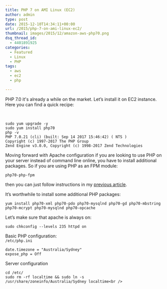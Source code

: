 ```yaml
---
title: PHP 7 on AMI Linux (EC2)
author: admin
type: post
date: 2015-12-10T14:34:11+00:00
url: /2015/php-7-on-ami-linux-ec2/
thumbnail: images/2015/12/amazon-aws-php70.png
dsq_thread_id:
  - 4401891925
categories:
  - Featured
  - Linux
  - PHP
tags:
  - aws
  - ec2
  - php

---
```

PHP 7.0 it's already a while on the market. Let&#8217;s install it on EC2 instance.  Here you can find a quick recipe:  
<!--more-->

&nbsp;

```
sudo yum upgrade -y
sudo yum install php70
php -v
PHP 7.0.21 (cli) (built: Sep 14 2017 15:46:42) ( NTS )
Copyright (c) 1997-2017 The PHP Group
Zend Engine v3.0.0, Copyright (c) 1998-2017 Zend Technologies
```

Moving forward with Apache configuration if you are looking to use PHP on your server instead of command line online, you have to install additional packages. So if you are using PHP as an FPM module:

```
php70-php-fpm
```

then you can just follow instructions in my [previous article][1].

It&#8217;s worthwhile to install some additional PHP packages:

```
yum install php70-xml php70-pdo php70-mysqlnd php70-gd php70-mbstring php70-mcrypt php70-mysqlnd php70-opcache
```

Let&#8217;s make sure that apache is always on:

```
sudo chkconfig --levels 235 httpd on
```

Basic PHP configuration:  
`/etc/php.ini`

```
date.timezone = "Australia/Sydney"
expose_php = Off
```

Server configuration  
```
cd /etc/
sudo rm -rf localtime && sudo ln -s /usr/share/zoneinfo/Australia/Sydney localtime<br />
```

 [1]: /2014/apache-2-4-php-5-4-on-ec2-instance/